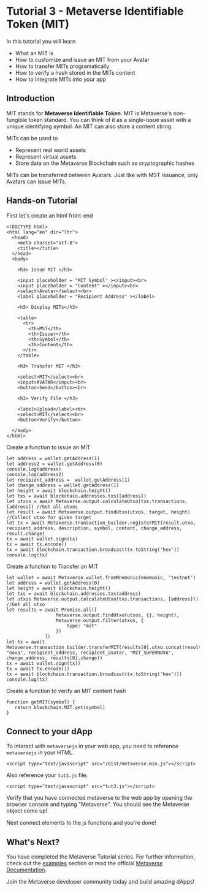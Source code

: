 # Tutorial 3 - Metaverse Identifiable Token (MIT)

In this tutorial you will learn

* What an MIT is
* How to customize and issue an MIT from your Avatar
* How to transfer MITs programatically
* How to verify a hash stored in the MITs content
* How to integrate MITs into your app


## Introduction

MIT stands for **Metaverse Identifiable Token**. MIT is Metaverse's non-fungible token standard. You can think of it as a single-issue asset with a unique identifying symbol. An MIT can also store a content string.

MITs can be used to
* Represent real world assets
* Represent virtual assets
* Store data on the Metaverse Blockchain such as cryptographic hashes

MITs can be transferred between Avatars. Just like with MST issuance, only Avatars can issue MITs.

## Hands-on Tutorial

First let's create an html front-end
```
<!DOCTYPE html>
<html lang="en" dir="ltr">
  <head>
    <meta charset="utf-8">
    <title></title>
  </head>
  <body>

    <h3> Issue MIT </h3>

    <input placeholder = "MIT Symbol" ></input><br>
    <input placeholder = "Content" ></input><br>
    <select>Avatar</select><br>
    <label placeholder = "Recipient Address" ></label>

    <h3> Display MITs</h3>

    <table>
      <tr>
        <th>MST</th>
        <th>Issuer</th>
        <th>Symbol</th>
        <th>Content</th>
      </tr>
    </table>

    <h3> Transfer MIT </h3>

    <select>MIT</select><br>
    <input>AVATAR</input><br>
    <button>Send</button><br>

    <h3> Verify File </h3>

    <label>Upload</label><br>
    <select>MIT</select><br>
    <button>Verify</button>

  </body>
</html>
```

Create a function to issue an MIT
```
let address = wallet.getAddress(1)
let address2 = wallet.getAddress(0)
console.log(address)
console.log(address2)
let recipient_address =  wallet.getAddress(1)
let change_address = wallet.getAddress(1)
let height = await blockchain.height()
let txs = await blockchain.addresses.txs([address])
let utxos = await Metaverse.output.calculateUtxo(txs.transactions, [address]) //Get all utxos
let result = await Metaverse.output.findUtxo(utxos, target, height) //Collect utxo for given target
let tx = await Metaverse.transaction_builder.registerMIT(result.utxo, recipient_address, description, symbol, content, change_address, result.change)
tx = await wallet.sign(tx)
tx = await tx.encode()
tx = await blockchain.transaction.broadcast(tx.toString('hex'))
console.log(tx)
```

Create a function to Transfer an MIT
```
let wallet = await Metaverse.wallet.fromMnemonic(mnemonic, 'testnet')
let address = wallet.getAddress(0)
let height = await blockchain.height()
let txs = await blockchain.addresses.txs(address)
let utxos Metaverse.output.calculateUtxo(txs.transactions, [address])) //Get all utxo
let results = await Promise.all([
                  Metaverse.output.findUtxo(utxos, {}, height),
                  Metaverse.output.filter(utxos, {
                      type: "mit"
                  })
              ])
let tx = await Metaverse.transaction_builder.transferMIT(results[0].utxo.concat(results[1]), "nova", recipient_address, recipient_avatar, "MIT_SUPERNOVA", change_address, results[0].change))
tx = await wallet.sign(tx))
tx = await tx.encode())
tx = await blockchain.transaction.broadcast(tx.toString('hex')))
console.log(tx)
```

Create a function to verify an MIT content hash
```
function getMIT(symbol) {
   return blockchain.MIT.get(symbol)
}
```

## Connect to your dApp

To interact with `metaversejs` in your web app, you need to reference `metaversejs` in your HTML.
```
<script type="text/javascript" src="/dist/metaverse.min.js"></script>
```

Also reference your `tut3.js` file.

```
<script type="text/javascript" src="tut3.js"></script>
```

Verify that you have connected metaverse to the web app by opening the browser console and typing "Metaverse". You should see the Metaverse object come up!

Next connect elements to the js functions and you're done!

## What's Next?

You have completed the Metaverse Tutorial series. For further information, check out the [examples](https://github.com/mvs-org/MetaverseTutorials/tree/master/examples) section or read the official [Metaverse Documentation](https://docs.mvs.org).

Join the Metaverse developer community today and build amazing dApps! 
